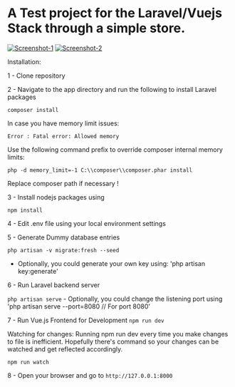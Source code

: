 # A Test project for the Laravel/Vuejs Stack through a simple store.

<a href="https://ibb.co/dWgq82s"><img src="https://i.ibb.co/1v65FqY/Screenshot-1.png" alt="Screenshot-1" border="0"></a>
<a href="https://ibb.co/7NG07Mt"><img src="https://i.ibb.co/vvJM2y4/Screenshot-2.png" alt="Screenshot-2" border="0"></a>

Installation:

1 - Clone repository

2 - Navigate to the app directory and run the following to install Laravel packages

`composer install`

In case you have memory limit issues:

```
Error : Fatal error: Allowed memory
```

Use the following command prefix to override composer internal memory limits:

`php -d memory_limit=-1 C:\\composer\\composer.phar install`

Replace composer path if necessary !

3 - Install nodejs packages using

`npm install`

4 - Edit .env file using your local environment settings

5 - Generate Dummy database entries

`php artisan -v migrate:fresh --seed`

-   Optionally, you could generate your own key using: 'php artisan key:generate'

6 - Run Laravel backend server

`php artisan serve` - Optionally, you could change the listening port using 'php artisan serve --port=8080 // For port 8080'

7 - Run Vue.js Frontend for Development
`npm run dev`

Watching for changes: Running npm run dev every time you make changes to file is inefficient. Hopefully there's command so your changes can be watched and get reflected accordingly.

`npm run watch`

8 - Open your browser and go to `http://127.0.0.1:8000`

